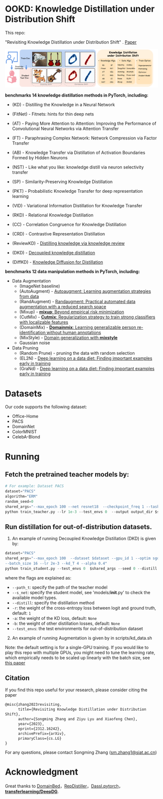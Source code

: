 # OOKD: Knowledge Distillation under Distribution Shift

This repo:

"Revisiting Knowledge Distillation under Distribution Shift" . [Paper](https://arxiv.org/abs/2312.16242)



![head](https://github.com/ZZhangsm/OOKD/blob/main/scripts/head.png)

**benchmarks 14 knowledge distillation methods in PyTorch, including:**

- (KD) - Distilling the Knowledge in a Neural Network

- (FitNet) - Fitnets: hints for thin deep nets

- (AT) - Paying More Attention to Attention: Improving the Performance of Convolutional Neural Networks via Attention Transfer

- (FT) - Paraphrasing Complex Network: Network Compression via Factor Transfer

- (AB) - Knowledge Transfer via Distillation of Activation Boundaries Formed by Hidden Neurons

- (NST) - Like what you like: knowledge distill via neuron selectivity transfer

- (SP) - Similarity-Preserving Knowledge Distillation

- (PKT) - Probabilistic Knowledge Transfer for deep representation learning

- (VID) - Variational Information Distillation for Knowledge Transfer

- (RKD) - Relational Knowledge Distillation

- (CC) - Correlation Congruence for Knowledge Distillation

- (CRD) - Contrastive Representation Distillation

- (ReviewKD) - [Distilling knowledge via knowledge review](https://scholar.google.com/scholar_url?url=http://openaccess.thecvf.com/content/CVPR2021/html/Chen_Distilling_Knowledge_via_Knowledge_Review_CVPR_2021_paper.html&hl=zh-CN&sa=T&oi=gsb&ct=res&cd=0&d=13522722160846228296&ei=t1OaZY_2HILYyQSdhKf4Ag&scisig=AFWwaearhD51ud-GKHC_oAhoJtxi)

- (DKD) - [Decoupled knowledge distillation](https://scholar.google.com/scholar_url?url=http://openaccess.thecvf.com/content/CVPR2022/html/Zhao_Decoupled_Knowledge_Distillation_CVPR_2022_paper.html&hl=zh-CN&sa=T&oi=gsb&ct=res&cd=0&d=6183306406495914013&ei=olOaZa3cO4iyyASFsIeACQ&scisig=AFWwaeZliyVWHQO4uDafgIE3EFBD)

- (DiffKD) - [Knowledge Diffusion for Distillation](https://scholar.google.com/scholar_url?url=https://arxiv.org/abs/2305.15712&hl=zh-CN&sa=T&oi=gsb&ct=res&cd=0&d=4615443208731882220&ei=klOaZbXcLbSx6rQP-4Of0A4&scisig=AFWwaeYndQMZIYIxgN7PoDwmZAxc)

  

**benchmarks 12 data manipulation methods in PyTorch, including:**

- Data Augmentation
  - (ImageNet baseline)
  - (AutoAugment) - [Autoaugment: Learning augmentation strategies from data](https://scholar.google.com/scholar_url?url=http://openaccess.thecvf.com/content_CVPR_2019/html/Cubuk_AutoAugment_Learning_Augmentation_Strategies_From_Data_CVPR_2019_paper.html&hl=zh-CN&sa=T&oi=gsb&ct=res&cd=0&d=8586846733647481474&ei=RywIZeD9FquJ6rQP87mMqAI&scisig=AFWwaeZv1QAKL2BSZndnFSNoCgUf)
  - (RandAugment) - [Randaugment: Practical automated data augmentation with a reduced search space](https://scholar.google.com/scholar_url?url=http://openaccess.thecvf.com/content_CVPRW_2020/html/w40/Cubuk_Randaugment_Practical_Automated_Data_Augmentation_With_a_Reduced_Search_Space_CVPRW_2020_paper.html&hl=zh-CN&sa=T&oi=gsb&ct=res&cd=0&d=10903590128857500448&ei=USwIZaSLDoG7yATum7PwBg&scisig=AFWwaeb1D0Tlcr-nn5gQIyBKVU2S)
  - (Mixup) - [**mixup**: Beyond empirical risk minimization](https://scholar.google.com/scholar_url?url=https://arxiv.org/abs/1710.09412&hl=zh-CN&sa=T&oi=gsb&ct=res&cd=0&d=12669856454801555406&ei=NCwIZfv1IoLyyATpwqGYDA&scisig=AFWwaeYYx7R2aCkkVvdTRUjqhK-w)
  - (CutMix) - [**Cutmix**: Regularization strategy to train strong classifiers with localizable features](https://scholar.google.com/scholar_url?url=http://openaccess.thecvf.com/content_ICCV_2019/html/Yun_CutMix_Regularization_Strategy_to_Train_Strong_Classifiers_With_Localizable_Features_ICCV_2019_paper.html&hl=zh-CN&sa=T&oi=gsb&ct=res&cd=0&d=15618183235315733915&ei=WiwIZYulE432yATflamIBA&scisig=AFWwaea00JaGyqOMGlJHw_hBa3m3)
  - (DomainMix) - [**Domainmix**: Learning generalizable person re-identification without human annotations](https://scholar.google.com/scholar_url?url=https://arxiv.org/abs/2011.11953&hl=zh-CN&sa=T&oi=gsb&ct=res&cd=0&d=7576833949867176269&ei=YiwIZcb-FpHHywTmq5JA&scisig=AFWwaeZPR4eUNfB7oJhS-92kVfyb)
  - (MixStyle) - [Domain generalization with **mixstyle**](https://scholar.google.com/scholar_url?url=https://arxiv.org/abs/2104.02008&hl=zh-CN&sa=T&oi=gsb&ct=res&cd=0&d=4489212027125038279&ei=aywIZbypA5eI6rQPlKy8mAo&scisig=AFWwaeZPbmJyvOo4_vQ1tIhZ11vl)
  - Gaussian noise
- Data Pruning
  - (Random Prune) - pruning the data with random selection
  - (EL2N) - [Deep learning on a data diet: Finding important examples early in training](https://scholar.google.com/scholar_url?url=https://proceedings.neurips.cc/paper_files/paper/2021/hash/ac56f8fe9eea3e4a365f29f0f1957c55-Abstract.html&hl=zh-CN&sa=T&oi=gsb&ct=res&cd=0&d=6692350500928309521&ei=eCwIZaepMKyR6rQPk7mgiAI&scisig=AFWwaeZ2fu3keoPPQe2umMGfqtKH)
  - (GraNd) - [Deep learning on a data diet: Finding important examples early in training](https://scholar.google.com/scholar_url?url=https://proceedings.neurips.cc/paper_files/paper/2021/hash/ac56f8fe9eea3e4a365f29f0f1957c55-Abstract.html&hl=zh-CN&sa=T&oi=gsb&ct=res&cd=0&d=6692350500928309521&ei=eCwIZaepMKyR6rQPk7mgiAI&scisig=AFWwaeZ2fu3keoPPQe2umMGfqtKH)

#  Datasets

Our code supports the following dataset:

- Office-Home
- PACS
- DomainNet
- ColorMNIST
- CelebA-Blond

# Running

## Fetch the pretrained teacher models by:

```python
# For example: Dataset PACS
dataset="PACS"
algorithm="ERM"
random_seed=0
shared_args="--max_epoch 100 --net resnet18  --checkpoint_freq 1 --task img_dg --dataset $dataset --algorithm $algorithm --aug_policy default --batch_size 32 --seed $random_seed"
python train_teacher.py --lr 1e-3 --test_envs 0  --output output_dir $shared_args
```



## Run distillation for out-of-distribution datasets.

1. An example of running Decoupled Knowledge Distillation (DKD) is given by:

```python
dataset="PACS"
shared_args="--max_epoch 100  --dataset $dataset --gpu_id 1 --optim sgd --s_net resnet10\
--batch_size 16 --lr 2e-3 --kd_T 4 --alpha 0.4"
python train_student.py --test_envs 0  $shared_args --seed 0 --distill DKD --path_t my/dir/teacher_path
```

where the flags are explained as:

- `--path_t`: specify the path of the teacher model
- `--s_net`: specify the student model, see 'models/__init__.py' to check the available model types.
- `--distill`: specify the distillation method
- `-r`: the weight of the cross-entropy loss between logit and ground truth, default: `1`
- `-a`: the weight of the KD loss, default: `None`
- `-b`: the weight of other distillation losses, default: `None`
- `--test_envs`: the test environments for out-of-distribution dataset



2. An example of running Augmentation is given by in scripts/kd_data.sh

 Note: the default setting is for a single-GPU training. If you would like to play this repo with multiple GPUs, you might need to tune the learning rate, which empirically needs to be scaled up linearly with the batch size, see [this paper](https://arxiv.org/abs/1706.02677)

## Citation

If you find this repo useful for your research, please consider citing the paper

```
@misc{zhang2023revisiting,
      title={Revisiting Knowledge Distillation under Distribution Shift}, 
      author={Songming Zhang and Ziyu Lyu and Xiaofeng Chen},
      year={2023},
      eprint={2312.16242},
      archivePrefix={arXiv},
      primaryClass={cs.LG}
}
```

For any questions, please contact Songming Zhang (sm.zhang1@siat.ac.cn)

# Acknowledgment

Great thanks to [DomainBed](https://github.com/facebookresearch/DomainBed)，[RepDistiller](https://github.com/HobbitLong/RepDistiller)，[Dassl.pytorch](https://github.com/KaiyangZhou/Dassl.pytorch)，**[transferlearning/DeepDG](https://github.com/jindongwang/transferlearning/tree/60d89070549701c4a75fe5b1ac625264820d5ca8/code/DeepDG)**. 



